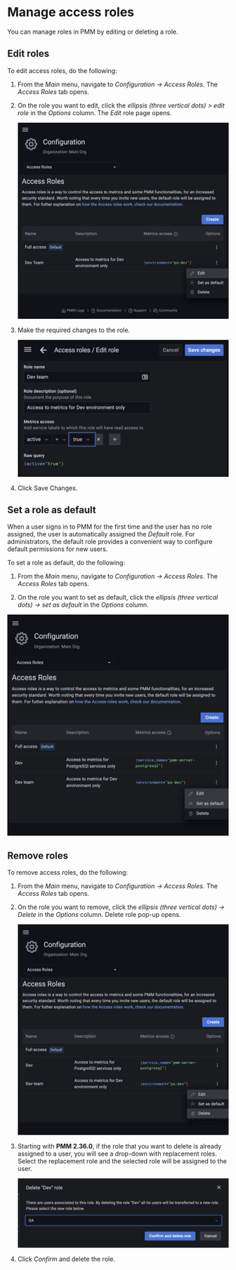 # Manage access roles

You can manage roles in PMM by editing or deleting a role.

## Edit roles

To edit access roles, do the following:

1. From the *Main* menu, navigate to <i class="uil uil-cog"></i> *Configuration → Access Roles*. The *Access Roles* tab opens.

2. On the role you want to edit, click the *ellipsis (three vertical dots) > edit role* in the *Options* column. The *Edit* role page opens.

    ![!](../../_images/PMM_access_control_edit_role.png)

3. Make the required changes to the role.

    ![!](../../_images/PMM_access_control_edit_role_changes.png)


4. Click Save Changes.


## Set a role as default

When a user signs in to PMM for the first time and the user has no role assigned, the user is automatically assigned the *Default* role. For administrators, the default role provides a convenient way to configure default permissions for new users.


To set a role as default, do the following:

1. From the *Main* menu, navigate to <i class="uil uil-cog"></i> *Configuration → Access Roles*. The *Access Roles* tab opens.

2. On the role you want to set as default, click the *ellipsis (three vertical dots) → set as default* in the *Options* column.

 ![!](../../_images/PMM_access_control_default_role_changes.png)


## Remove roles

To remove access roles, do the following:

1. From the *Main* menu, navigate to <i class="uil uil-cog"></i> *Configuration → Access Roles*. The *Access Roles* tab opens.

2. On the role you want to remove, click the *ellipsis (three vertical dots) →  Delete* in the *Options* column. Delete role pop-up opens.

    ![!](../../_images/PMM_access_control_delete_role.png)

3. Starting with **PMM 2.36.0**, if the role that you want to delete is already assigned to a user, you will see a drop-down with replacement roles. Select the replacement role and the selected role will be assigned to the user.


    ![!](../../_images/PMM_access_control_delete_replace_role.png)

4. Click *Confirm* and delete the role.















